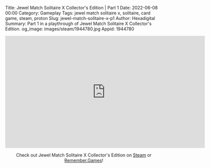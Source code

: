 Title: Jewel Match Solitaire X Collector's Edition | Part 1
Date: 2022-06-08 00:00
Category: Gameplay
Tags: jewel match solitaire x, solitaire, card game, steam, proton
Slug: jewel-match-solitaire-x-p1
Author: Hexadigital
Summary: Part 1 in a playthrough of Jewel Match Solitaire X Collector's Edition.
og_image: images/steam/1944780.jpg
Appid: 1944780

<center><iframe src="https://www.youtube.com/embed/DR0b8ruWib0?feature=oembed" allow="accelerometer; autoplay; encrypted-media; gyroscope; picture-in-picture" width="640" height="360" frameborder="0"></iframe>

Check out Jewel Match Solitaire X Collector's Edition on [Steam](https://store.steampowered.com/app/1944780/?curator_clanid=34633900) or [Remember.Games](https://remember.games/game/5936/)!</center>